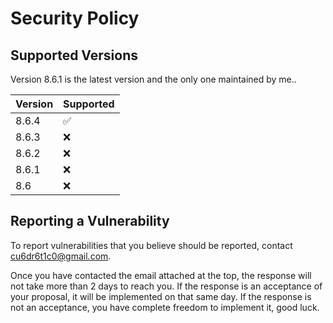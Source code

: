 # Security Policy

## Supported Versions

Version 8.6.1 is the latest version and the only one maintained by me..

| Version | Supported          |
| ------- | ------------------ |
| 8.6.4   | :white_check_mark: |
| 8.6.3   | ❌ |
| 8.6.2   | ❌ |
| 8.6.1   | ❌ |
| 8.6   | ❌ |

## Reporting a Vulnerability

To report vulnerabilities that you believe should be reported, contact cu6dr6t1c0@gmail.com.

Once you have contacted the email attached at the top, the response will not take more than 2 days to reach you.
If the response is an acceptance of your proposal, it will be implemented on that same day. 
If the response is not an acceptance, you have complete freedom to implement it, good luck.

